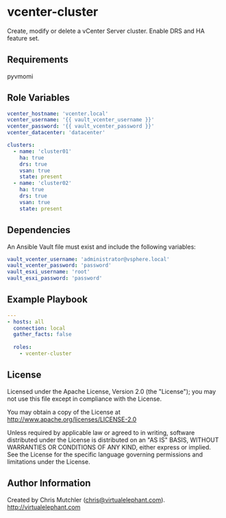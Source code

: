 vcenter-cluster
=========

Create, modify or delete a vCenter Server cluster. Enable DRS and HA feature set.

Requirements
------------

pyvmomi

Role Variables
--------------

```yaml
vcenter_hostname: 'vcenter.local'
vcenter_username: '{{ vault_vcenter_username }}'
vcenter_password: '{{ vault_vcenter_password }}'
vcenter_datacenter: 'datacenter'

clusters:
  - name: 'cluster01'
    ha: true
    drs: true
    vsan: true
    state: present
  - name: 'cluster02'
    ha: true
    drs: true
    vsan: true
    state: present
```

Dependencies
------------

An Ansible Vault file must exist and include the following variables:

```yaml
vault_vcenter_username: 'administrator@vsphere.local'
vault_vcenter_password: 'password'
vault_esxi_username: 'root'
vault_esxi_password: 'password'
```

Example Playbook
----------------

```yaml
---
- hosts: all
  connection: local
  gather_facts: false
  
  roles:
    - vcenter-cluster
```

License
-------

Licensed under the Apache License, Version 2.0 (the "License");
you may not use this file except in compliance with the License.

You may obtain a copy of the License at
   http://www.apache.org/licenses/LICENSE-2.0

Unless required by applicable law or agreed to in writing, software
distributed under the License is distributed on an "AS IS" BASIS,
WITHOUT WARRANTIES OR CONDITIONS OF ANY KIND, either express or implied.
See the License for the specific language governing permissions and
limitations under the License.

Author Information
------------------

Created by Chris Mutchler (chris@virtualelephant.com). http://virtualelephant.com
